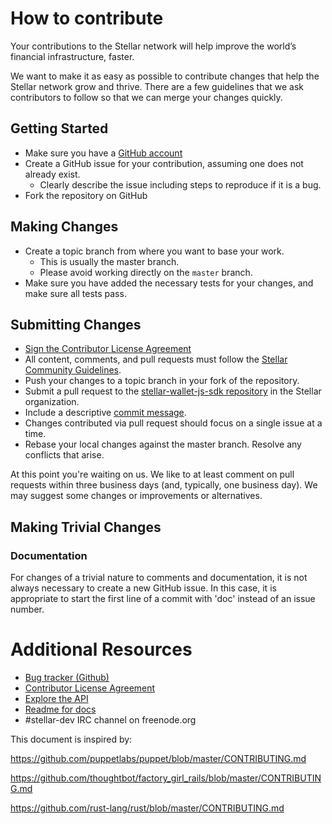 # How to contribute

Your contributions to the Stellar network will help improve the world’s financial
infrastructure, faster.

We want to make it as easy as possible to contribute changes that
help the Stellar network grow and thrive. There are a few guidelines that we
ask contributors to follow so that we can merge your changes quickly.

## Getting Started

* Make sure you have a [GitHub account](https://github.com/signup/free)
* Create a GitHub issue for your contribution, assuming one does not already exist.
  * Clearly describe the issue including steps to reproduce if it is a bug.
* Fork the repository on GitHub

## Making Changes

* Create a topic branch from where you want to base your work.
  * This is usually the master branch.
  * Please avoid working directly on the `master` branch.
* Make sure you have added the necessary tests for your changes, and make sure all tests pass.

## Submitting Changes

* [Sign the Contributor License Agreement](https://docs.google.com/forms/d/1g7EF6PERciwn7zfmfke5Sir2n10yddGGSXyZsq98tVY/viewform?usp=send_form)
* All content, comments, and pull requests must follow the [Stellar Community Guidelines](https://www.stellar.org/community-guidelines/). 
* Push your changes to a topic branch in your fork of the repository.
* Submit a pull request to the [stellar-wallet-js-sdk repository](https://github.com/stellar/stellar-wallet-js-sdk) in the Stellar organization.
 * Include a descriptive [commit message](https://github.com/erlang/otp/wiki/Writing-good-commit-messages).
 * Changes contributed via pull request should focus on a single issue at a time.
 * Rebase your local changes against the master branch. Resolve any conflicts that arise.

At this point you're waiting on us. We like to at least comment on pull requests within three
business days (and, typically, one business day). We may suggest some changes or improvements or alternatives.

## Making Trivial Changes

### Documentation
For changes of a trivial nature to comments and documentation, it is not
always necessary to create a new GitHub issue. In this case, it is
appropriate to start the first line of a commit with 'doc' instead of
an issue number.

# Additional Resources

* [Bug tracker (Github)](https://github.com/stellar/docs/issues)
* [Contributor License Agreement](https://docs.google.com/forms/d/1g7EF6PERciwn7zfmfke5Sir2n10yddGGSXyZsq98tVY/viewform?usp=send_form)
* [Explore the API](https://www.stellar.org/api/)
* [Readme for docs](https://github.com/stellar/docs/blob/master/README.md)
* #stellar-dev IRC channel on freenode.org


This document is inspired by:

https://github.com/puppetlabs/puppet/blob/master/CONTRIBUTING.md

https://github.com/thoughtbot/factory_girl_rails/blob/master/CONTRIBUTING.md

https://github.com/rust-lang/rust/blob/master/CONTRIBUTING.md
